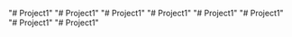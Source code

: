 "# Project1" 
"# Project1" 
"# Project1" 
"# Project1" 
"# Project1" 
"# Project1" 
"# Project1" 
"# Project1" 
